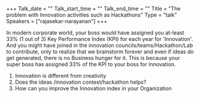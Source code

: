 +++
Talk_date = ""
Talk_start_time = ""
Talk_end_time = ""
Title = "The problem with Innovation activities such as Hackathons"
Type = "talk"
Speakers = ["rajasekar-narayanan"]
+++

In modern corporate world, your boss would have assigned you at-least 33% (1 out of 3) Key Performance Index (KPI) for each year for 'Innovation'. And you might have joined in the innovation councils/teams/Hackathon/Lab to contribute, only to realize that we brainstorm forever and even if ideas do get generated, there is no Business hunger for it. This is because your super boss has assigned 33% of the KPI to your boss for Innovation.

1. Innovation is different from creativity
1. Does the ideas /innovation contest/hackathon helps?
1. How can you improve the Innovation index in your Organization
